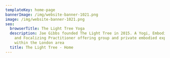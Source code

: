 ```yaml
---
templateKey: home-page
bannerImage: /img/website-banner-1021.png
image: /img/website-banner-1021.png
seo:
  browserTitle: The Light Tree Yoga
  description: Jae Gibbs founded The Light Tree in 2015. A Yogi, Embodied Mystic
    and Focalizing Practitioner offering group and private embodied explorations
    within the London area
  title: The Light Tree - Home
---
```

